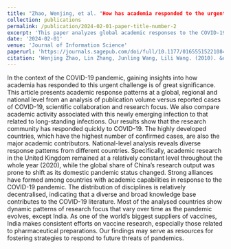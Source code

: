 ```yaml
---
title: "Zhao, Wenjing, et al. "How has academia responded to the urgent needs created by COVID-19? A multi-level global, regional and national analysis." Journal of Information Science 50.1 (2024): 162-188."
collection: publications
permalink: /publication/2024-02-01-paper-title-number-2
excerpt: 'This paper analyzes global academic responses to the COVID-19 pandemic, examining publication patterns, research focus, and scientific collaborations, and highlights the dynamic, country-specific responses and the importance of a diverse knowledge base in addressing pandemic-related challenges.'
date: '2024-02-01'
venue: 'Journal of Information Science'
paperurl: 'https://journals.sagepub.com/doi/full/10.1177/01655515221084646'
citation: 'Wenjing Zhao, Lin Zhang, Junling Wang, Lili Wang. (2010). &quot;How has academia responded to the urgent needs created by COVID-19? A multi-level global, regional and national analysis.&quot; <i>JJournal of Information Science.</i>. 50.1 (2024): 162-188.'
---
```


In the context of the COVID-19 pandemic, gaining insights into how academia has responded to this urgent challenge is of great significance. This article presents academic response patterns at a global, regional and national level from an analysis of publication volume versus reported cases of COVID-19, scientific collaboration and research focus. We also compare academic activity associated with this newly emerging infection to that related to long-standing infections. Our results show that the research community has responded quickly to COVID-19. The highly developed countries, which have the highest number of confirmed cases, are also the major academic contributors. National-level analysis reveals diverse response patterns from different countries. Specifically, academic research in the United Kingdom remained at a relatively constant level throughout the whole year (2020), while the global share of China’s research output was prone to shift as its domestic pandemic status changed. Strong alliances have formed among countries with academic capabilities in response to the COVID-19 pandemic. The distribution of disciplines is relatively decentralised, indicating that a diverse and broad knowledge base contributes to the COVID-19 literature. Most of the analysed countries show dynamic patterns of research focus that vary over time as the pandemic evolves, except India. As one of the world’s biggest suppliers of vaccines, India makes consistent efforts on vaccine research, especially those related to pharmaceutical preparations. Our findings may serve as resources for fostering strategies to respond to future threats of pandemics.
